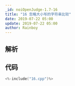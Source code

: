 ```yaml
---
_id: noiOpenJudge-1.7-16
title: "16 忽略大小写的字符串比较"
date: 2019-07-22 05:00
update: 2019-07-22 05:00
author: Rainboy
---
```


## 解析

## 代码

```c
<%-include("16.cpp")%>
```

